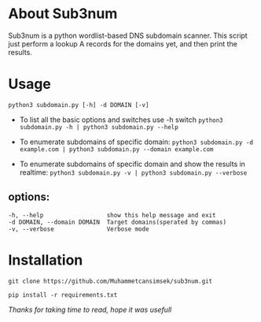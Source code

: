 # About Sub3num

Sub3num is a python wordlist-based DNS subdomain scanner.
This script just perform a lookup A records for the domains yet,
and then print the results.

# Usage
```
python3 subdomain.py [-h] -d DOMAIN [-v]
```

* To list all the basic options and switches use -h switch
``python3 subdomain.py -h | python3 subdomain.py --help``

* To enumerate subdomains of specific domain:
``python3 subdomain.py -d example.com | python3 subdomain.py --domain example.com``

* To enumerate subdomains of specific domain and show the results in realtime:
  ``python3 subdomain.py -v | python3 subdomain.py --verbose``

## options:
```
-h, --help                  show this help message and exit
-d DOMAIN, --domain DOMAIN  Target domains(sperated by commas)
-v, --verbose               Verbose mode
```

# Installation
``git clone https://github.com/Muhammetcansimsek/sub3num.git``

``pip install -r requirements.txt``

*Thanks for taking time to read, hope it was usefull*
